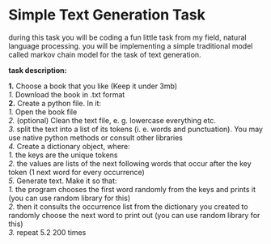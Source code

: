 # Simple Text Generation Task

during this task you will be coding a fun little task
from my field, natural language processing. you will be
implementing a simple traditional model called markov
chain model for the task of text generation.  

**task description:**  

**1.** Choose a book that you like (Keep it under 3mb)  
  *1.* Download the book in .txt format  
**2.** Create a python file. In it:  
  *1.* Open the book file  
  *2.* (optional) Clean the text file, e. g. lowercase
  everything etc.  
  *3.* split the text into a list of its tokens (i. e.
  words and punctuation). You may use native python
  methods or consult other libraries  
  *4.* Create a dictionary object, where:  
    *1.* the keys are the unique tokens  
    *2.* the values are lists of the next following 
    words that occur after the key token (1 next
    word for every occurrence)  
  *5.* Generate text. Make it so that:  
    *1.* the program chooses the first word randomly
    from the keys and prints it (you can use  random
    library for this)  
    *2.* then it consults the occurrence list from the
    dictionary you created to randomly choose the
    next word to print out (you can use  random
    library for this)  
    *3.* repeat 5.2 200 times  
